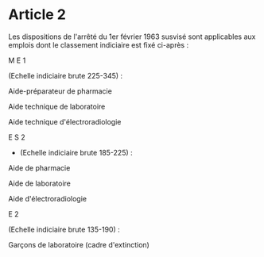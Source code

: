 # Article 2

Les dispositions de l'arrêté du 1er février 1963 susvisé sont applicables aux emplois dont le classement indiciaire est fixé ci-après :

M E 1

(Echelle indiciaire brute 225-345) :

Aide-préparateur de pharmacie

Aide technique de laboratoire

Aide technique d'électroradiologie

E S 2

- (Echelle indiciaire brute 185-225) :

Aide de pharmacie

Aide de laboratoire

Aide d'électroradiologie

E 2

(Echelle indiciaire brute 135-190) :

Garçons de laboratoire (cadre d'extinction)
